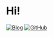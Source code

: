 # Hi!
[![Blog](https://img.shields.io/badge/x-log-blue)](https://z-r.cc)
[![GitHub](https://img.shields.io/badge/Allen-Jeo-blue)](https://github.com/jizizr)
